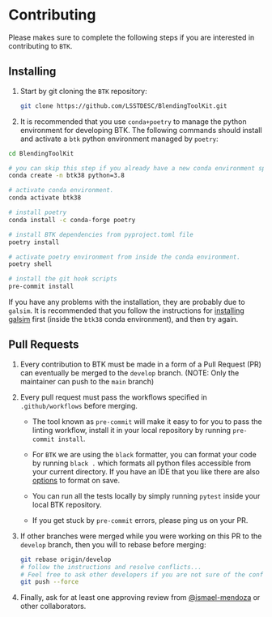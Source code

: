 # Contributing

Please makes sure to complete the following steps if you are interested in contributing to `BTK`.

## Installing

1. Start by git cloning the `BTK` repository:

    ```bash
    git clone https://github.com/LSSTDESC/BlendingToolKit.git
    ```

2. It is recommended that you use `conda+poetry` to manage the python environment for developing BTK. The following commands should install and activate a `btk` python environment managed by `poetry`:

```bash
cd BlendingToolKit

# you can skip this step if you already have a new conda environment specifically for BTK.
conda create -n btk38 python=3.8

# activate conda environment.
conda activate btk38

# install poetry
conda install -c conda-forge poetry

# install BTK dependencies from pyproject.toml file
poetry install

# activate poetry environment from inside the conda environment.
poetry shell

# install the git hook scripts
pre-commit install
```

If you have any problems with the installation, they are probably due to `galsim`. It is recommended that you follow the instructions for [installing galsim](https://galsim-developers.github.io/GalSim/_build/html/install.html) first (inside the `btk38` conda environment), and then try again.

## Pull Requests

1. Every contribution to BTK must be made in a form of a Pull Request (PR) can eventually be merged to the `develop` branch. (NOTE: Only the maintainer can push to the `main` branch)

2. Every pull request must pass the workflows specified in `.github/workflows` before merging.

    - The tool known as `pre-commit` will make it easy to for you to pass the linting workflow, install it in your local repository by running `pre-commit install`.

    - For `BTK` we are using the `black` formatter, you can format your code by running `black .` which formats all python files accessible from your current directory. If you have an IDE that you like there are also [options](https://black.readthedocs.io/en/stable/editor_integration.html) to format on save.

    - You can run all the tests locally by simply running `pytest` inside your local BTK repository.

    - If you get stuck by `pre-commit` errors, please ping us on your PR.

3. If other branches were merged while you were working on this PR to the `develop` branch, then you will to rebase before merging:

    ```bash
    git rebase origin/develop
    # follow the instructions and resolve conflicts...
    # Feel free to ask other developers if you are not sure of the conflicts.
    git push --force
    ```

4. Finally, ask for at least one approving review from [@ismael-mendoza](https://github.com/ismael-mendoza) or other collaborators.
